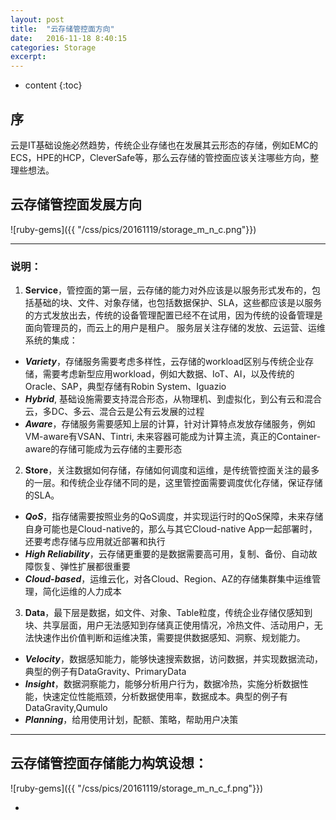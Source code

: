 ```yaml
---
layout: post
title:  "云存储管控面方向"
date:   2016-11-18 8:40:15
categories: Storage
excerpt:
---
```


* content
{:toc}


## 序

云是IT基础设施必然趋势，传统企业存储也在发展其云形态的存储，例如EMC的ECS，HPE的HCP，CleverSafe等，那么云存储的管控面应该关注哪些方向，整理些想法。

## 云存储管控面发展方向


   ![ruby-gems]({{ "/css/pics/20161119/storage_m_n_c.png"}})

---


### 说明：


1. **Service**，管控面的第一层，云存储的能力对外应该是以服务形式发布的，包括基础的块、文件、对象存储，也包括数据保护、SLA，这些都应该是以服务的方式发放出去，传统的设备管理配置已经不在试用，因为传统的设备管理是面向管理员的，而云上的用户是租户。
服务层关注存储的发放、云运营、运维系统的集成：
 - ***Variety***，存储服务需要考虑多样性，云存储的workload区别与传统企业存储，需要考虑新型应用workload，例如大数据、IoT、AI，以及传统的Oracle、SAP，典型存储有Robin System、Iguazio
 - ***Hybrid***, 基础设施需要支持混合形态，从物理机、到虚拟化，到公有云和混合云，多DC、多云、混合云是公有云发展的过程
 - ***Aware***，存储服务需要感知上层的计算，针对计算特点发放存储服务，例如VM-aware有VSAN、Tintri, 未来容器可能成为计算主流，真正的Container-aware的存储可能成为云存储的主要形态
2. **Store**，关注数据如何存储，存储如何调度和运维，是传统管控面关注的最多的一层。和传统企业存储不同的是，这里管控面需要调度优化存储，保证存储的SLA。
 - ***QoS***，指存储需要按照业务的QoS调度，并实现运行时的QoS保障，未来存储自身可能也是Cloud-native的，那么与其它Cloud-native App一起部署时，还要考虑存储与应用就近部署和执行
 - ***High Reliability***，云存储更重要的是数据需要高可用，复制、备份、自动故障恢复、弹性扩展都很重要
 - ***Cloud-based***，运维云化，对各Cloud、Region、AZ的存储集群集中运维管理，简化运维的人力成本
3. **Data**，最下层是数据，如文件、对象、Table粒度，传统企业存储仅感知到块、共享层面，用户无法感知到存储真正使用情况，冷热文件、活动用户，无法快速作出价值判断和运维决策，需要提供数据感知、洞察、规划能力。
 - ***Velocity***，数据感知能力，能够快速搜索数据，访问数据，并实现数据流动，典型的例子有DataGravity、PrimaryData
 - ***Insight***，数据洞察能力，能够分析用户行为，数据冷热，实施分析数据性能，快速定位性能瓶颈，分析数据使用率，数据成本。典型的例子有DataGravity,Qumulo
 - ***Planning***，给用使用计划，配额、策略，帮助用户决策

---

## 云存储管控面存储能力构筑设想：

   ![ruby-gems]({{ "/css/pics/20161119/storage_m_n_c_f.png"}})



-
